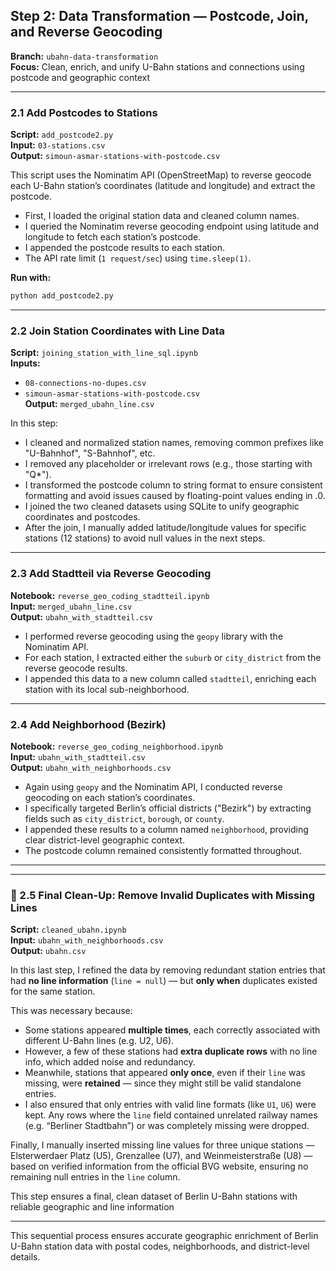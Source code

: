 ## Step 2: Data Transformation — Postcode, Join, and Reverse Geocoding

**Branch:** `ubahn-data-transformation`  
**Focus:** Clean, enrich, and unify U-Bahn stations and connections using postcode and geographic context

---

###  2.1 Add Postcodes to Stations

**Script:** `add_postcode2.py`  
**Input:** `03-stations.csv`  
**Output:** `simoun-asmar-stations-with-postcode.csv`

This script uses the Nominatim API (OpenStreetMap) to reverse geocode each U-Bahn station’s coordinates (latitude and longitude) and extract the postcode.

- First, I loaded the original station data and cleaned column names.
- I queried the Nominatim reverse geocoding endpoint using latitude and longitude to fetch each station’s postcode.
- I appended the postcode results to each station.
- The API rate limit (`1 request/sec`) using `time.sleep(1)`.

**Run with:**
```bash
python add_postcode2.py
```

---

###  2.2 Join Station Coordinates with Line Data

**Script:** `joining_station_with_line_sql.ipynb`  
**Inputs:**
- `08-connections-no-dupes.csv`
- `simoun-asmar-stations-with-postcode.csv`  
**Output:** `merged_ubahn_line.csv`

In this step:
- I cleaned and normalized station names, removing common prefixes like "U-Bahnhof", "S-Bahnhof", etc.
- I removed any placeholder or irrelevant rows (e.g., those starting with "Q*").
- I transformed the postcode column to string format to ensure consistent formatting and avoid issues caused by floating-point values ending in .0.
- I joined the two cleaned datasets using SQLite to unify geographic coordinates and postcodes.
- After the join, I manually added latitude/longitude values for specific stations (12 stations) to avoid null values in the next steps.

---

###  2.3 Add Stadtteil via Reverse Geocoding

**Notebook:** `reverse_geo_coding_stadtteil.ipynb`  
**Input:** `merged_ubahn_line.csv`  
**Output:** `ubahn_with_stadtteil.csv`

- I performed reverse geocoding using the `geopy` library with the Nominatim API.
- For each station, I extracted either the `suburb` or `city_district` from the reverse geocode results.
- I appended this data to a new column called `stadtteil`, enriching each station with its local sub-neighborhood.

---

### 2.4 Add Neighborhood (Bezirk)

**Notebook:** `reverse_geo_coding_neighborhood.ipynb`  
**Input:** `ubahn_with_stadtteil.csv`  
**Output:** `ubahn_with_neighborhoods.csv`

- Again using `geopy` and the Nominatim API, I conducted reverse geocoding on each station’s coordinates.
- I specifically targeted Berlin’s official districts ("Bezirk") by extracting fields such as `city_district`, `borough`, or `county`.
- I appended these results to a column named `neighborhood`, providing clear district-level geographic context.
- The postcode column remained consistently formatted throughout.

---
---

### 🧹 2.5 Final Clean-Up: Remove Invalid Duplicates with Missing Lines

**Script:** `cleaned_ubahn.ipynb`  
**Input:** `ubahn_with_neighborhoods.csv`  
**Output:** `ubahn.csv`

In this last step, I refined the data by removing redundant station entries that had **no line information** (`line = null`) — but **only when** duplicates existed for the same station.

This was necessary because:
- Some stations appeared **multiple times**, each correctly associated with different U-Bahn lines (e.g. U2, U6).
- However, a few of these stations had **extra duplicate rows** with no line info, which added noise and redundancy.
- Meanwhile, stations that appeared **only once**, even if their `line` was missing, were **retained** — since they might still be valid standalone entries.
- I also ensured that only entries with valid line formats (like `U1`, `U6`) were kept. Any rows where the `line` field contained unrelated railway names (e.g. “Berliner Stadtbahn”) or was completely missing were dropped.

Finally, I manually inserted missing line values for three unique stations — Elsterwerdaer Platz (U5), Grenzallee (U7), and Weinmeisterstraße (U8) — based on verified information from the official BVG website, ensuring no remaining null entries in the `line` column.

This step ensures a final, clean dataset of Berlin U-Bahn stations with reliable geographic and line information 

---
This sequential process ensures accurate geographic enrichment of Berlin U-Bahn station data with postal codes, neighborhoods, and district-level details.
